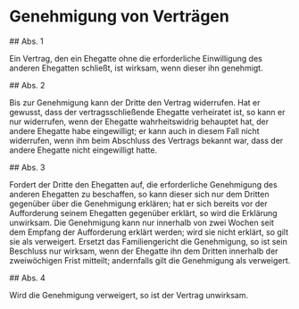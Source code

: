 # Genehmigung von Verträgen



\#\# Abs. 1

 Ein Vertrag, den ein Ehegatte ohne die erforderliche Einwilligung des anderen Ehegatten schließt, ist wirksam, wenn dieser ihn genehmigt.

\#\# Abs. 2

 Bis zur Genehmigung kann der Dritte den Vertrag widerrufen. Hat er gewusst, dass der vertragsschließende Ehegatte verheiratet ist, so kann er nur widerrufen, wenn der Ehegatte wahrheitswidrig behauptet hat, der andere Ehegatte habe eingewilligt; er kann auch in diesem Fall nicht widerrufen, wenn ihm beim Abschluss des Vertrags bekannt war, dass der andere Ehegatte nicht eingewilligt hatte.

\#\# Abs. 3

 Fordert der Dritte den Ehegatten auf, die erforderliche Genehmigung des anderen Ehegatten zu beschaffen, so kann dieser sich nur dem Dritten gegenüber über die Genehmigung erklären; hat er sich bereits vor der Aufforderung seinem Ehegatten gegenüber erklärt, so wird die Erklärung unwirksam. Die Genehmigung kann nur innerhalb von zwei Wochen seit dem Empfang der Aufforderung erklärt werden; wird sie nicht erklärt, so gilt sie als verweigert. Ersetzt das Familiengericht die Genehmigung, so ist sein Beschluss nur wirksam, wenn der Ehegatte ihn dem Dritten innerhalb der zweiwöchigen Frist mitteilt; andernfalls gilt die Genehmigung als verweigert.

\#\# Abs. 4

 Wird die Genehmigung verweigert, so ist der Vertrag unwirksam. 

